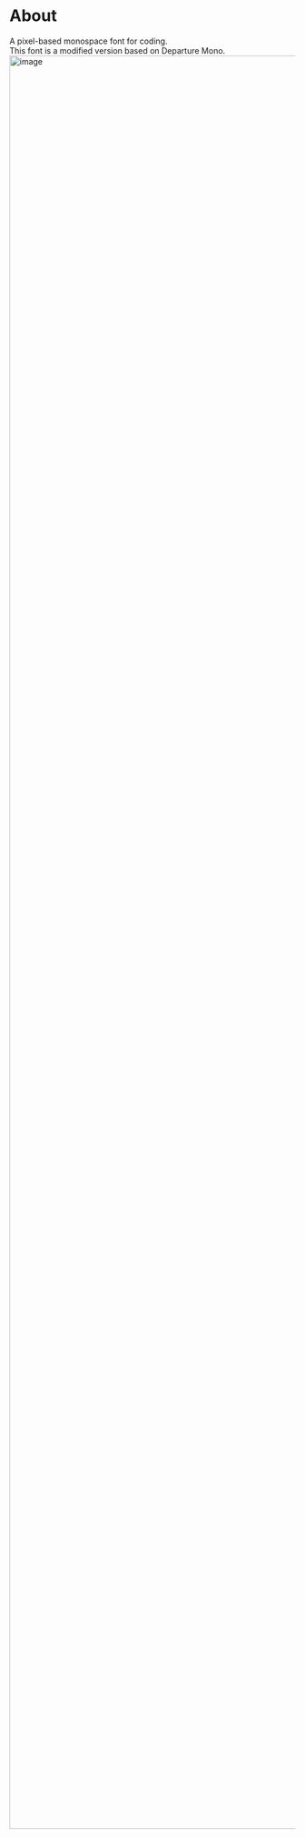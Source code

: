 # About
A pixel-based monospace font for coding. <br>
This font is a modified version based on Departure Mono.
<img width="5000" height="3120" alt="image" src="https://github.com/user-attachments/assets/df4abcae-86c8-45ef-b082-7ccdd8acaf67" />
